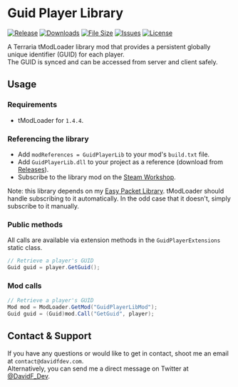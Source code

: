 # Guid Player Library
[![Release](https://img.shields.io/github/v/release/DavidF-Dev/Terraria-Guid-Player-Lib?style=flat-square)](https://github.com/DavidF-Dev/Terraria-Guid-Player-Lib/releases/latest)
[![Downloads](https://img.shields.io/steam/downloads/3408408416?style=flat-square)](https://steamcommunity.com/sharedfiles/filedetails/?id=3408408416)
[![File Size](https://img.shields.io/steam/size/3408408416?style=flat-square)](https://steamcommunity.com/sharedfiles/filedetails/?id=3408408416)
[![Issues](https://img.shields.io/github/issues/DavidF-Dev/Terraria-Guid-Player-Lib?style=flat-square)](https://github.com/DavidF-Dev/Terraria-Guid-Player-Lib/issues)
[![License](https://img.shields.io/github/license/DavidF-Dev/Terraria-Guid-Player-Lib?style=flat-square)](https://github.com/DavidF-Dev/Terraria-Guid-Player-Lib/blob/master/LICENSE.md)

A Terraria tModLoader library mod that provides a persistent globally unique identifier (GUID) for each player.<br />
The GUID is synced and can be accessed from server and client safely.

## Usage
### Requirements
- tModLoader for `1.4.4`.

### Referencing the library
- Add `modReferences = GuidPlayerLib` to your mod's `build.txt` file.
- Add `GuidPlayerLib.dll` to your project as a reference (download from [Releases](https://github.com/DavidF-Dev/Terraria-Guid-Player-Lib/releases/latest)).
- Subscribe to the library mod on the [Steam Workshop](https://steamcommunity.com/sharedfiles/filedetails/?id=3408408416).

Note: this library depends on my [Easy Packet Library](https://github.com/DavidF-Dev/Terraria-Easy-Packets-Lib).
tModLoader should handle subscribing to it automatically.
In the odd case that it doesn't, simply subscribe to it manually.

### Public methods
All calls are available via extension methods in the `GuidPlayerExtensions` static class.
```csharp
// Retrieve a player's GUID
Guid guid = player.GetGuid();
```

### Mod calls
```csharp
// Retrieve a player's GUID
Mod mod = ModLoader.GetMod("GuidPlayerLibMod");
Guid guid = (Guid)mod.Call("GetGuid", player);
```

## Contact & Support

If you have any questions or would like to get in contact, shoot me an email at `contact@davidfdev.com`.<br>
Alternatively, you can send me a direct message on Twitter at [@DavidF_Dev](https://twitter.com/DavidF_Dev).
